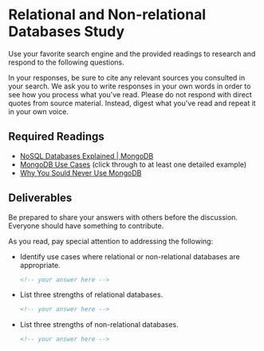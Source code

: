 # Relational and Non-relational Databases Study

Use your favorite search engine and the provided readings to research and respond to the following questions.

In your responses, be sure to cite any relevant sources you consulted in your search. We ask you to write responses in your own words in order to see how you process what you've read. Please do not respond with direct quotes from source material. Instead, digest what you've read and repeat it in your own voice.

## Required Readings

-   [NoSQL Databases Explained | MongoDB](https://www.mongodb.com/nosql-explained)
-   [MongoDB Use Cases](http://docs.mongodb.org/ecosystem/use-cases/) (click
    through to at least one detailed example)
-   [Why You Sould Never Use MongoDB](http://www.sarahmei.com/blog/2013/11/11/why-you-should-never-use-mongodb/)

## Deliverables

Be prepared to share your answers with others before the discussion. Everyone
should have something to contribute.

As you read, pay special attention to addressing the following:

-   Identify use cases where relational or non-relational databases are appropriate.
    ```md
    <!-- your answer here -->
    ```
-   List three strengths of relational databases.
    ```md
    <!-- your answer here -->
    ```
-   List three strengths of non-relational databases.
    ```md
    <!-- your answer here -->
